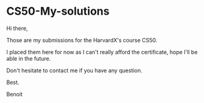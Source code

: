 # CS50-My-solutions


Hi there,

Those are my submissions for the HarvardX's course CS50. 

I placed them here for now as I can't really afford the certificate, hope I'll be able in the future.

Don't hesitate to contact me if you have any question.

Best.

Benoit
